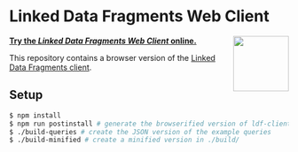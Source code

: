# Linked Data Fragments Web Client

**[Try the _Linked Data Fragments Web Client_ online.](http://client.linkeddatafragments.org/)**
[<img src="http://linkeddatafragments.org/images/logo.svg" width="100" align="right" alt="" />](http://linkeddatafragments.org/)

This repository contains a browser version of the [Linked Data Fragments client](https://github.com/LinkedDataFragments/Client).

## Setup
```bash
$ npm install
$ npm run postinstall # generate the browserified version of ldf-client
$ ./build-queries # create the JSON version of the example queries
$ ./build-minified # create a minified version in ./build/
```
